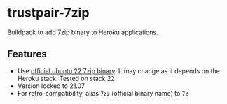 # trustpair-7zip
Buildpack to add 7zip binary to Heroku applications.

## Features
- Use [official ubuntu 22 7zip binary](https://packages.ubuntu.com/jammy/7zip). It may change as it depends on the Heroku stack. Tested on stack 22
- Version locked to 21.07
- For retro-compatibility, alias `7zz` (official binary name) to `7z`
